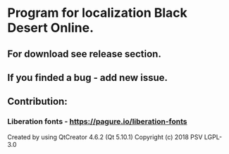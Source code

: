 # Program for localization Black Desert Online.
## For download see release section.
## If you finded a bug - add new issue.

## Contribution:
### Liberation fonts - https://pagure.io/liberation-fonts

Created by using QtCreator 4.6.2 (Qt 5.10.1)
Copyright (c) 2018 PSV LGPL-3.0
